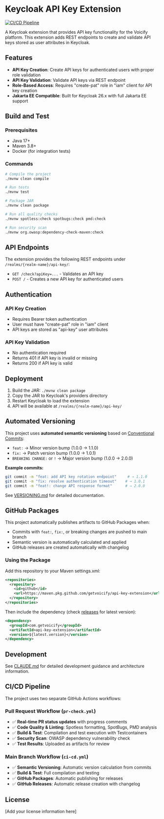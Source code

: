 # Keycloak API Key Extension

[![CI/CD Pipeline](https://github.com/voicify/keycloak-api-key-extension/actions/workflows/ci-cd.yml/badge.svg)](https://github.com/voicify/keycloak-api-key-extension/actions/workflows/ci-cd.yml)

A Keycloak extension that provides API key functionality for the Voicify platform. This extension adds REST endpoints to create and validate API keys stored as user attributes in Keycloak.

## Features

- **API Key Creation**: Create API keys for authenticated users with proper role validation
- **API Key Validation**: Validate API keys via REST endpoint
- **Role-Based Access**: Requires "create-pat" role in "iam" client for API key creation
- **Jakarta EE Compatible**: Built for Keycloak 26.x with full Jakarta EE support

## Build and Test

### Prerequisites

- Java 17+
- Maven 3.8+
- Docker (for integration tests)

### Commands

```bash
# Compile the project
./mvnw clean compile

# Run tests
./mvnw test

# Package JAR
./mvnw clean package

# Run all quality checks
./mvnw spotless:check spotbugs:check pmd:check

# Run security scan
./mvnw org.owasp:dependency-check-maven:check
```

## API Endpoints

The extension provides the following REST endpoints under `/realms/{realm-name}/api-key/`:

- `GET /check?apiKey=...` - Validates an API key
- `POST /` - Creates a new API key for authenticated users

## Authentication

### API Key Creation
- Requires Bearer token authentication
- User must have "create-pat" role in "iam" client
- API keys are stored as "api-key" user attributes

### API Key Validation
- No authentication required
- Returns 401 if API key is invalid or missing
- Returns 200 if API key is valid

## Deployment

1. Build the JAR: `./mvnw clean package`
2. Copy the JAR to Keycloak's providers directory
3. Restart Keycloak to load the extension
4. API will be available at `/realms/{realm-name}/api-key/`

## Automated Versioning

This project uses **automated semantic versioning** based on [Conventional Commits](https://www.conventionalcommits.org/):

- `feat:` → Minor version bump (1.0.0 → 1.1.0)
- `fix:` → Patch version bump (1.0.0 → 1.0.1)  
- `BREAKING CHANGE:` or `!` → Major version bump (1.0.0 → 2.0.0)

**Example commits:**
```bash
git commit -m "feat: add API key rotation endpoint"     # → 1.1.0
git commit -m "fix: resolve authentication timeout"    # → 1.0.1
git commit -m "feat!: change API response format"      # → 2.0.0
```

See [VERSIONING.md](VERSIONING.md) for detailed documentation.

## GitHub Packages

This project automatically publishes artifacts to GitHub Packages when:
- Commits with `feat:`, `fix:`, or breaking changes are pushed to main branch
- Semantic version is automatically calculated and applied
- GitHub releases are created automatically with changelog

### Using the Package

Add this repository to your Maven settings.xml:

```xml
<repositories>
  <repository>
    <id>github</id>
    <url>https://maven.pkg.github.com/getvoicify/api-key-extension</url>
  </repository>
</repositories>
```

Then include the dependency (check [releases](https://github.com/voicify/keycloak-api-key-extension/releases) for latest version):

```xml
<dependency>
  <groupId>com.getvoicify</groupId>
  <artifactId>api-key-extension</artifactId>
  <version>${latest.version}</version>
</dependency>
```

## Development

See [CLAUDE.md](CLAUDE.md) for detailed development guidance and architecture information.

## CI/CD Pipeline

The project uses two separate GitHub Actions workflows:

### **Pull Request Workflow** (`pr-check.yml`)
- ✅ **Real-time PR status updates** with progress comments
- ✅ **Code Quality & Linting**: Spotless formatting, SpotBugs, PMD analysis
- ✅ **Build & Test**: Compilation and test execution with Testcontainers  
- ✅ **Security Scan**: OWASP dependency vulnerability check
- ✅ **Test Results**: Uploaded as artifacts for review

### **Main Branch Workflow** (`ci-cd.yml`)
- ✅ **Semantic Versioning**: Automatic version calculation from commits
- ✅ **Build & Test**: Full compilation and testing
- ✅ **GitHub Packages**: Automatic publishing for releases
- ✅ **GitHub Releases**: Automatic release creation with changelog

## License

[Add your license information here]